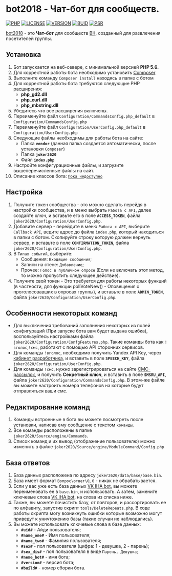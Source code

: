 # bot2018 - Чат-бот для сообществ.

[![PHP](https://img.shields.io/badge/PHP-5.6%5E-brightgreen.svg?style=for-the-badge)](https://php.net/)
[![LICENSE](https://img.shields.io/badge/LICENSE-MIT-yellow.svg?style=for-the-badge)](https://github.com/joker2620/bot2018/blob/master/LICENSE/)
[![VERSION](https://img.shields.io/badge/LAST%20VERSION-0.2.0-blue.svg?style=for-the-badge)](https://github.com/joker2620/bot2018/master/)
[![BUID](https://img.shields.io/badge/LAST%20BUILD-13-lightgrey.svg?style=for-the-badge)](https://github.com/joker2620/bot2018/master/)
[![PSR](https://img.shields.io/badge/PSR-0--4-orange.svg?style=for-the-badge)](https://github.com/joker2620/bot2018/master/)

[bot2018][1] - это **Чат-бот** для сообществ [ВК][2], созданный для развлечения посетителей группы.

Установка
------------

1. Бот запускается на веб-севере, с минимальной версией **PHP 5.6.**
1. Для корректной работы бота необходимо установить [Composer][3]
1. Выполните команду ``` Composer install ``` находясь в папке с ботом 
1. Для корректной работы бота требуются следующие PHP расширения:
   * **php_gd2.dll** 
   * **php_curl.dll**
   * **php_mbstring.dll**
1. Убедитесь что все расширения включены.
1. Переименуйте файл `Configuration/CommandsConfig.php_default` в `Configuration/CommandsConfig.php`
1. Переименуйте файл `Configuration/UserConfig.php_default` в `Configuration/UserConfig.php`
1. Следующие файлы необходимы для работы бота на сайте: 
   * Папка **`vendor`** (данная папка создается автоматически, после установки `Composer`)
   * Папка **`joker2620`** 
   * Файл **`index.php`**
1. Настройте конфигурационные файлы, и загрузите вышеперечисленные файлы на сайт.
1. Описание классов бота: [```Пока недоступно```][7]


Настройка
-------------

1. Получите токен сообщества - это можно сделать перейдя в настройки сообщества, и в меню выбрать `Работа с API`, далее создайте ключ, и вставьте его в поле **`ACCESS_TOKEN`**, файла `joker2620/Configuration/UserConfig.php`. 
1. Добавите сервер - перейдите в меню `Работа с API`, выберите `Callback API`, ведите адрес до файла `index.php`, который находиться в папки с ботом. Скопируйте строку которую должен вернуть сервер, и вставьте в поле **`CONFIRMATION_TOKEN`**, файла `joker2620/Configuration/UserConfig.php`. 
1. В `Типах событий`, выберите:
    * Сообщения: `Входящие сообщения`;
    * Записи на стене: `Добавление`;
    * Прочее: `Голос в публичном опросе` (Если не включать этот метод, то можно пропустить следующее действие).
1. Получите свой токен - Это требуется для работы некоторых функций (в частности, для функции pollVoteNew() - Оповещения о проголосовавших в опросах группы), и вставьте в поле **`ADMIN_TOKEN`**, файла `joker2620/Configuration/UserConfig.php`.  

Особенности некоторых команд
---------
* Для выключения требований заполнения некоторых из полей конфигураций (При запуске бота вам будет выдана ошибка), воспользуйтесь настройками файла `joker2620/Configuration/ConfgFeatures.php`.
Такие команды бота как `!вголос`,`!смс`, работают с помощью API сторонних сервисов.
* Для команды `!вголос`, необходимо получить Yandex API Key, через [кабинет разработчика][4], и вставить в поле **`SPEECH_KEY`**, файла `joker2620/Configuration/UserConfig.php`.
* Для команды `!смс`, нужно зарегистрироваться на сайте [СМС-рассылок][5], и получить **Секретный ключ**, и вставить в поле **`SMSRU_API`**, файла `joker2620/Configuration/CommandsConfig.php`. В этом-же файле вы можете настроить номера телефонов на которые будут отправляться ваши смс.

Редактирование команд 
--------- 

1. Команды встроенные в бота вы можете посмотреть после установки, написав ему сообщение с текстом `команды`.
1. Все команды расположены в папке `joker2620/Source/engine/Commands`.
1. Список команд и их вывод (отображение пользователю) можно изменить в файле `joker2620/Source/engine/ModuleCommand/Config.php` 

База ответов
--------- 

1. База данных расположена по адресу `joker2620/data/base/base.bin`. 
1. База имеет формат `Вопрос\ответ\0`, `0` - никак не обрабатывается. 
1. Если у вас уже есть база данных [VK IHA bot][6], вы можете переименовать ее в `base.bin`, и использовать. А затем, замените ключевые слова [VK IHA bot][6], на слова из списка ниже.
1. Также, вы можете почистить базу, от повторов, и рассортировать ее по алфавиту, запустив скрипт `tools/DeleteRepeats.php`. В ходе работы скрипта могу возникнуть ошибки которые возможно могут приведут к уничтожению базы (такие случаи не наблюдались).
1. Вы можете использовать ключевые слова в базе данных:
    * **`#uid#`** - Айди пользователя; 
    * **`#name_one#`** - Имя пользователя; 
    * **`#name_two#`** - Фамилия пользователя; 
    * **`#sex#`** - пол пользователя (цифра: 1 - девушка, 2 - парень); 
    * **`#sex_dis#`** - пол пользователя в виде `Парень, Девушка`; 
    * **`#neme_bot#`** - имя бота; 
    * **`#version#`** - версия бота; 
    * **`#build#`** - номер сборки бота. 

[1]: https://github.com/joker2620/bot2018
[2]: https://vk.com/
[3]: https://getcomposer.org/doc/00-intro.md
[4]: https://tech.yandex.ru/speechkit/cloud/
[5]: https://sms.ru/
[6]: https://vk.com/ihabotclub
[7]: https://joker2620.github.io/bot2018/

